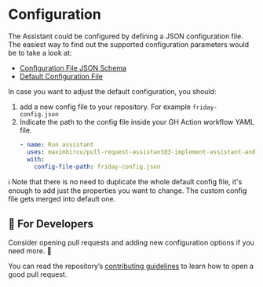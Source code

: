 # Configuration

The Assistant could be configured by defining a JSON configuration file. The easiest way to find out the
supported configuration parameters would be to take a look at:

- [Configuration File JSON Schema](../assets/config-schema.json)
- [Default Configuration File](../assets/default-config.json)

In case you want to adjust the default configuration, you should:

1. add a new config file to your repository. For example `friday-config.json`
2. Indicate the path to the config file inside your GH Action workflow YAML file.
   ```yaml
   - name: Run assistant
     uses: maximbircu/pull-request-assistant@3-implement-assistant-and-merge-command
     with:
       config-file-path: friday-config.json
   ```

ℹ️ Note that there is no need to duplicate the whole default config file, it's enough to add just
the properties you want to change. The custom config file gets merged into default one.

## 👷 For Developers

Consider opening pull requests and adding new configuration options if you need more. 🙏

You can read the repository’s [contributing guidelines](../CONTRIBUTING.md) to learn how to open a good pull request.
